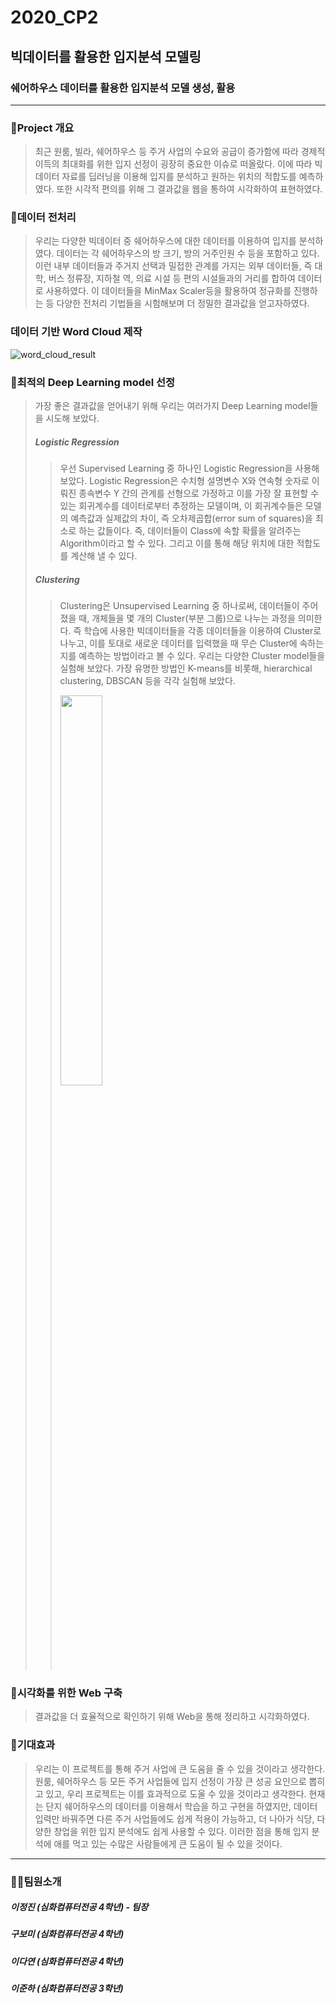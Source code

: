# 2020_CP2
## 빅데이터를 활용한 입지분석 모델링
### 쉐어하우스 데이터를 활용한 입지분석 모델 생성, 활용
------------
### 🎈Project 개요
> 최근 원룸, 빌라, 쉐어하우스 등 주거 사업의 수요와 공급이 증가함에 따라 경제적 이득의 최대화를 위한 입지 선정이 굉장히 중요한 이슈로 떠올랐다. 이에 따라 빅데이터 자료를 딥러닝을 이용해 입지를 분석하고 원하는 위치의 적합도를 예측하였다. 또한 시각적 편의를 위해 그 결과값을 웹을 통하여 시각화하여 표현하였다. 

### 🌹데이터 전처리
> 우리는 다양한 빅데이터 중 쉐어하우스에 대한 데이터를 이용하여 입지를 분석하였다. 데이터는 각 쉐어하우스의 방 크기, 방의 거주인원 수 등을 포함하고 있다. 이런 내부 데이터들과 주거지 선택과 밀접한 관계를 가지는 외부 데이터들, 즉 대학, 버스 정류장, 지하철 역, 의료 시설 등 편의 시설들과의 거리를 합하여 데이터로 사용하였다. 이 데이터들을 MinMax Scaler등을 활용하여 정규화를 진행하는 등 다양한 전처리 기법들을 시험해보며 더 정밀한 결과값을 얻고자하였다.
### 데이터 기반 Word Cloud 제작
![word_cloud_result](https://user-images.githubusercontent.com/48755290/99872034-3125c080-2c22-11eb-802f-c7a8f427a884.png)

### 🧩최적의 Deep Learning model 선정
> 가장 좋은 결과값을 얻어내기 위해 우리는 여러가지 Deep Learning model들을 시도해 보았다.
> ##### Logistic Regression
>> 우선 Supervised Learning 중 하나인 Logistic Regression을 사용해보았다. Logistic Regression은 수치형 설명변수 X와 연속형 숫자로 이뤄진 종속변수 Y 간의 관계를 선형으로 가정하고 이를 가장 잘 표현할 수 있는 회귀계수를 데이터로부터 추정하는 모델이며, 이 회귀계수들은 모델의 예측값과 실제값의 차이, 즉 오차제곱합(error sum of squares)을 최소로 하는 값들이다. 즉, 데이터들이 Class에 속할 확률을 알려주는 Algorithm이라고 할 수 있다. 그리고 이를 통해 해당 위치에 대한 적합도를 계산해 낼 수 있다.
> ##### Clustering
>> Clustering은 Unsupervised Learning 중 하나로써, 데이터들이 주어졌을 때, 개체들을 몇 개의 Cluster(부분 그룹)으로 나누는 과정을 의미한다. 즉 학습에 사용한 빅데이터들을 각종 데이터들을 이용하여 Cluster로 나누고, 이를 토대로 새로운 데이터를 입력했을 때 무슨 Cluster에 속하는 지를 예측하는 방법이라고 볼 수 있다. 우리는 다양한 Cluster model들을 실험해 보았다. 가장 유명한 방법인 K-means를 비롯해, hierarchical clustering, DBSCAN 등을 각각 실험해 보았다. 
>>
>> <img src="https://user-images.githubusercontent.com/51983113/99546235-92b71680-29f9-11eb-8e8f-5ec8908af25f.PNG" width="40%">


### 👀시각화를 위한 Web 구축
> 결과값을 더 효율적으로 확인하기 위해 Web을 통해 정리하고 시각화하였다.

### 🎁기대효과
> 우리는 이 프로젝트를 통해 주거 사업에 큰 도움을 줄 수 있을 것이라고 생각한다. 원룸, 쉐어하우스 등 모든 주거 사업들에 입지 선정이 가장 큰 성공 요인으로 뽑히고 있고, 우리 프로젝트는 이를 효과적으로 도울 수 있을 것이라고 생각한다. 현재는 단지 쉐어하우스의 데이터를 이용해서 학습을 하고 구현을 하였지만, 데이터 입력만 바꿔주면 다른 주거 사업들에도 쉽게 적용이 가능하고, 더 나아가 식당, 다양한 창업을 위한 입지 분석에도 쉽게 사용할 수 있다. 이러한 점을 통해 입지 분석에 애를 먹고 있는 수많은 사람들에게 큰 도움이 될 수 있을 것이다.
------------
### 🙋‍♂️팀원소개
##### 이정진 (심화컴퓨터전공 4학년) - 팀장
##### 구보미 (심화컴퓨터전공 4학년)
##### 이다연 (심화컴퓨터전공 4학년)
##### 이준하 (심화컴퓨터전공 3학년)
